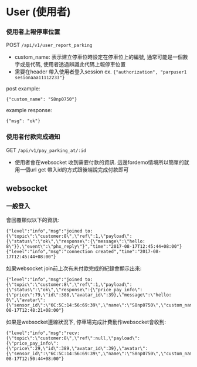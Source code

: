 # User (使用者)

### 使用者上報停車位置
POST `/api/v1/user_report_parking`
* custom_name: 表示建立停車位時設定在停車位上的編號, 通常可能是一個數字或是代碼, 使用者透過辨識此代碼上報停車位置
* 需要在header 帶入使用者登入session ex. `{"authorization", "parpuser1 sesionaaa11112233"}`

post example:
```
{"custom_name": "S8np0750"}
```

example response:
```
{"msg": "ok"}
```


### 使用者付款完成通知
GET `/api/v1/pay_parking_at/:id`

* 使用者會在websocket 收到需要付款的資訊. 這邊fordemo情境所以簡單的就用一個url get 帶入id的方式跟後端說完成付款即可


## websocket

### 一般登入

會回覆類似以下的資訊:
```
{"level":"info","msg":"joined to: {\"topic\":\"customer:8\",\"ref\":1,\"payload\":{\"status\":\"ok\",\"response\":{\"message\":\"hello: 8\"}},\"event\":\"phx_reply\"}","time":"2017-08-17T12:45:44+08:00"}
{"level":"info","msg":"connection created","time":"2017-08-17T12:45:44+08:00"}
```

如果websocket join前上次有未付款完成的紀錄會顯示出來:
```
{"level":"info","msg":"joined to: {\"topic\":\"customer:8\",\"ref\":1,\"payload\":{\"status\":\"ok\",\"response\":{\"price_pay_info\":{\"price\":79,\"id\":388,\"avatar_id\":39},\"message\":\"hello: 8\",\"avatar\":{\"sensor_id\":\"6C:5C:14:56:69:39\",\"name\":\"S8np0750\",\"custom_name\":null,\"coordinate\":\"25.0379561,121.5687641\"}}},\"event\":\"phx_reply\"}","time":"2017-08-17T12:48:21+08:00"}
```

如果是websocket連線狀況下, 停車場完成計費動作websocket會收到:
```
{"level":"info","msg":"recv: {\"topic\":\"customer:8\",\"ref\":null,\"payload\":{\"price_pay_info\":{\"price\":29,\"id\":389,\"avatar_id\":39},\"avatar\":{\"sensor_id\":\"6C:5C:14:56:69:39\",\"name\":\"S8np0750\",\"custom_name\":null,\"coordinate\":\"25.0379561,121.5687641\"}},\"event\":\"payment_request\"}","time":"2017-08-17T12:50:44+08:00"}
```
